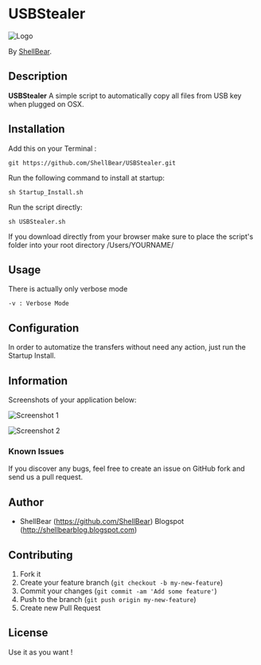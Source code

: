 # USBStealer


  ![Logo](https://unicrack.files.wordpress.com/2014/10/usb-foto-jpg.png?w=200)

By [ShellBear](https://github.com/ShellBear).


## Description
**USBStealer** A simple script to automatically copy all files from USB key when plugged on OSX.

## Installation

Add this on your Terminal :

```git
git https://github.com/ShellBear/USBStealer.git
```

Run the following command to install at startup:

```/bin/sh
sh Startup_Install.sh
```

Run the script directly:

```/bin/sh
sh USBStealer.sh
```


If you download directly from your browser make sure to place the script's folder into your root directory 
/Users/YOURNAME/


## Usage

There is actually only verbose mode

```/bin/sh
-v : Verbose Mode
```


## Configuration

In order to automatize the transfers without need any action, just run the Startup Install.


## Information

Screenshots of your application below:

![Screenshot 1](http://placekitten.com/400/300)

![Screenshot 2](http://placekitten.com/400/300)


### Known Issues

If you discover any bugs, feel free to create an issue on GitHub fork and
send us a pull request.


## Author

* ShellBear (https://github.com/ShellBear)
Blogspot (http://shellbearblog.blogspot.com)

## Contributing

1. Fork it
2. Create your feature branch (`git checkout -b my-new-feature`)
3. Commit your changes (`git commit -am 'Add some feature'`)
4. Push to the branch (`git push origin my-new-feature`)
5. Create new Pull Request


## License

Use it as you want !
